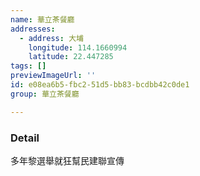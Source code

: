 ```yaml
---
name: 華立茶餐廳
addresses:
  - address: 大埔
    longitude: 114.1660994
    latitude: 22.447285
tags: []
previewImageUrl: ''
id: e08ea6b5-fbc2-51d5-bb83-bcdbb42c0de1
group: 華立茶餐廳

---
```

### Detail
多年黎選舉就狂幫民建聯宣傳
